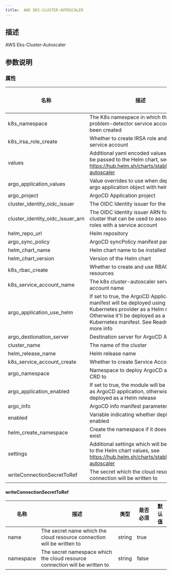 ```yaml
---
title:  AWS EKS-CLUSTER-AUTOSCALER
---
```


## 描述

AWS Eks-Cluster-Autoscaler

## 参数说明


### 属性

 名称 | 描述 | 类型 | 是否必须 | 默认值 
 ------------ | ------------- | ------------- | ------------- | ------------- 
 k8s_namespace | The K8s namespace in which the node-problem-detector service account has been created | string | false |  
 k8s_irsa_role_create | Whether to create IRSA role and annotate service account | bool | false |  
 values | Additional yaml encoded values which will be passed to the Helm chart, see https://hub.helm.sh/charts/stable/cluster-autoscaler | string | false |  
 argo_application_values | Value overrides to use when deploying argo application object with helm |  | false |  
 argo_project | ArgoCD Application project | string | false |  
 cluster_identity_oidc_issuer | The OIDC Identity issuer for the cluster | string | true |  
 cluster_identity_oidc_issuer_arn | The OIDC Identity issuer ARN for the cluster that can be used to associate IAM roles with a service account | string | true |  
 helm_repo_url | Helm repository | string | false |  
 argo_sync_policy | ArgoCD syncPolicy manifest parameter |  | false |  
 helm_chart_name | Helm chart name to be installed | string | false |  
 helm_chart_version | Version of the Helm chart | string | false |  
 k8s_rbac_create | Whether to create and use RBAC resources | bool | false |  
 k8s_service_account_name | The k8s cluster-autoscaler service account name |  | false |  
 argo_application_use_helm | If set to true, the ArgoCD Application manifest will be deployed using Kubernetes provider as a Helm release. Otherwise it'll be deployed as a Kubernetes manifest. See Readme for more info | bool | false |  
 argo_destionation_server | Destination server for ArgoCD Application | string | false |  
 cluster_name | The name of the cluster | string | true |  
 helm_release_name | Helm release name | string | false |  
 k8s_service_account_create | Whether to create Service Account | bool | false |  
 argo_namespace | Namespace to deploy ArgoCD application CRD to | string | false |  
 argo_application_enabled | If set to true, the module will be deployed as ArgoCD application, otherwise it will be deployed as a Helm release | bool | false |  
 argo_info | ArgoCD info manifest parameter |  | false |  
 enabled | Variable indicating whether deployment is enabled | bool | false |  
 helm_create_namespace | Create the namespace if it does not yet exist | bool | false |  
 settings | Additional settings which will be passed to the Helm chart values, see https://hub.helm.sh/charts/stable/cluster-autoscaler | map(any) | false |  
 writeConnectionSecretToRef | The secret which the cloud resource connection will be written to | [writeConnectionSecretToRef](#writeConnectionSecretToRef) | false |  


#### writeConnectionSecretToRef

 名称 | 描述 | 类型 | 是否必须 | 默认值 
 ------------ | ------------- | ------------- | ------------- | ------------- 
 name | The secret name which the cloud resource connection will be written to | string | true |  
 namespace | The secret namespace which the cloud resource connection will be written to | string | false |  
